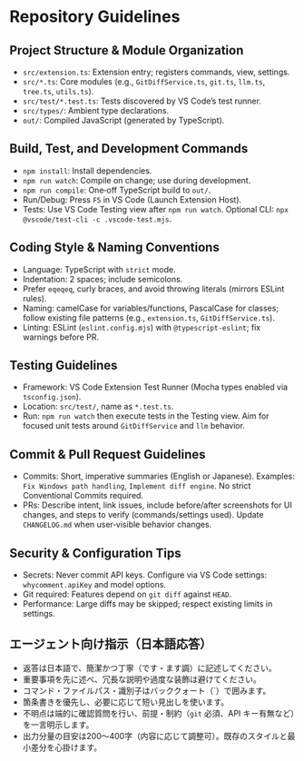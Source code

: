 # Repository Guidelines

## Project Structure & Module Organization
- `src/extension.ts`: Extension entry; registers commands, view, settings.
- `src/*.ts`: Core modules (e.g., `GitDiffService.ts`, `git.ts`, `llm.ts`, `tree.ts`, `utils.ts`).
- `src/test/*.test.ts`: Tests discovered by VS Code’s test runner.
- `src/types/`: Ambient type declarations.
- `out/`: Compiled JavaScript (generated by TypeScript).

## Build, Test, and Development Commands
- `npm install`: Install dependencies.
- `npm run watch`: Compile on change; use during development.
- `npm run compile`: One‑off TypeScript build to `out/`.
- Run/Debug: Press `F5` in VS Code (Launch Extension Host).
- Tests: Use VS Code Testing view after `npm run watch`. Optional CLI: `npx @vscode/test-cli -c .vscode-test.mjs`.

## Coding Style & Naming Conventions
- Language: TypeScript with `strict` mode.
- Indentation: 2 spaces; include semicolons.
- Prefer `eqeqeq`, curly braces, and avoid throwing literals (mirrors ESLint rules).
- Naming: camelCase for variables/functions, PascalCase for classes; follow existing file patterns (e.g., `extension.ts`, `GitDiffService.ts`).
- Linting: ESLint (`eslint.config.mjs`) with `@typescript-eslint`; fix warnings before PR.

## Testing Guidelines
- Framework: VS Code Extension Test Runner (Mocha types enabled via `tsconfig.json`).
- Location: `src/test/`, name as `*.test.ts`.
- Run: `npm run watch` then execute tests in the Testing view. Aim for focused unit tests around `GitDiffService` and `llm` behavior.

## Commit & Pull Request Guidelines
- Commits: Short, imperative summaries (English or Japanese). Examples: `Fix Windows path handling`, `Implement diff engine`. No strict Conventional Commits required.
- PRs: Describe intent, link issues, include before/after screenshots for UI changes, and steps to verify (commands/settings used). Update `CHANGELOG.md` when user‑visible behavior changes.

## Security & Configuration Tips
- Secrets: Never commit API keys. Configure via VS Code settings: `whycomment.apiKey` and model options.
- Git required: Features depend on `git diff` against `HEAD`.
- Performance: Large diffs may be skipped; respect existing limits in settings.

## エージェント向け指示（日本語応答）
- 返答は日本語で、簡潔かつ丁寧（です・ます調）に記述してください。
- 重要事項を先に述べ、冗長な説明や過度な装飾は避けてください。
- コマンド・ファイルパス・識別子はバッククォート（`）で囲みます。
- 箇条書きを優先し、必要に応じて短い見出しを使います。
- 不明点は端的に確認質問を行い、前提・制約（`git` 必須、API キー有無など）を一言明示します。
- 出力分量の目安は200〜400字（内容に応じて調整可）。既存のスタイルと最小差分を心掛けます。
